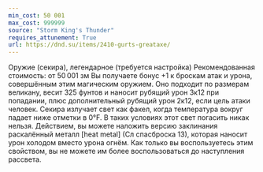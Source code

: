 ```yaml
---
min_cost: 50 001
max_cost: 999999
source: "Storm King's Thunder"
requires_attunement: True
url: https://dnd.su/items/2410-gurts-greataxe/
---
```


Оружие (секира), легендарное (требуется настройка)
Рекомендованная стоимость: от 50 001 зм
Вы получаете бонус +1 к броскам атак и урона, совершённым этим магическим оружием. Оно подходит по размерам великану, весит 325 фунтов и наносит рубящий урон 3к12 при попадании, плюс дополнительный рубящий урон 2к12, если цель атаки человек.
Секира излучает свет как факел, когда температура вокруг падает ниже отметки в 0°F. В таких условиях этот свет погасить никак нельзя.
Действием, вы можете наложить версию заклинания раскалённый металл [heat metal] (Сл спасброска 13), которая наносит урон холодом вместо урона огнём. Как только вы воспользуетесь этим свойством, вы не можете им более воспользоваться до наступления рассвета.